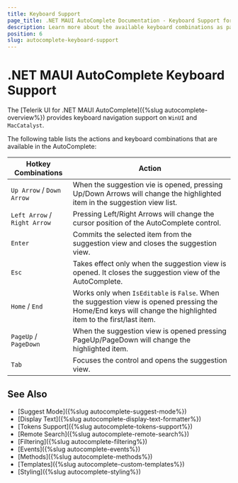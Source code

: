 ```yaml
---
title: Keyboard Support
page_title: .NET MAUI AutoComplete Documentation - Keyboard Support for WinUI and MacCatalyst
description: Learn more about the available keyboard combinations as part of the supported Telerik UI for .NET MAUI AutoComplete accessibility standards.
position: 6
slug: autocomplete-keyboard-support
---
```


# .NET MAUI AutoComplete Keyboard Support

The [Telerik UI for .NET MAUI AutoComplete]({%slug autocomplete-overview%}) provides keyboard navigation support on `WinUI` and `MacCatalyst`.

The following table lists the actions and keyboard combinations that are available in the AutoComplete:

| Hotkey Combinations  | Action |
| -------------------- | ------ |
| `Up Arrow` / `Down Arrow` | When the suggestion vie is opened, pressing Up/Down Arrows will change the highlighted item in the suggestion view list. |
| `Left Arrow` / `Right Arrow` | Pressing Left/Right Arrows will change the cursor position of the AutoComplete control. |
| `Enter` | Commits the selected item from the suggestion view and closes the suggestion view. |
| `Esc`	| Takes effect only when the suggestion view is opened. It closes the suggestion view of the AutoComplete. |
| `Home` / `End` | Works only when `IsEditable` is `False`. When the suggestion view is opened pressing the Home/End keys will change the highlighted item to the first/last item. |
| `PageUp` / `PageDown` | When the suggestion view is opened pressing PageUp/PageDown will change the highlighted item. |
| `Tab` | Focuses the control and opens the suggestion view. |


## See Also

- [Suggest Mode]({%slug autocomplete-suggest-mode%})
- [Display Text]({%slug autocomplete-display-text-formatter%})
- [Tokens Support]({%slug autocomplete-tokens-support%})
- [Remote Search]({%slug autocomplete-remote-search%})
- [Filtering]({%slug autocomplete-filtering%})
- [Events]({%slug autocomplete-events%})
- [Methods]({%slug autocomplete-methods%})
- [Templates]({%slug autocomplete-custom-templates%})
- [Styling]({%slug autocomplete-styling%})
